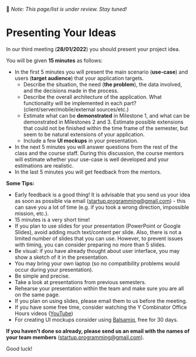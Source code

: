 
:construction: *Note: This page/list is under review. Stay tuned!*

# Presenting Your Ideas
In our third meeting (**28/01/2022**) you should present your project idea.

You will be given **15 minutes** as follows:

- In the first 5 minutes you will present the main scenario (**use-case**) and users (**target audience**) that your application targets.
    - Describe the situation, the need (**the problem**), the data involved, and the decisions made in the process.
    - Describe the overall architecture of the application. What functionality will be implemented in each part? (client/server/mobile/external sources/etc.)
    - Estimate what can be **demonstrated** in Milestone 1, and what can be demonstrated in Milestones 2 and 3. Estimate possible extensions that could not be finished within the time frame of the semester, but seem to be natural extensions of your application.
    - Include a few **UI mockups** in your presentation.
- In the next 5 minutes you will answer questions from the rest of the class and the course staff. During this discussion, the course mentors will estimate whether your use-case is well developed and your estimations are realistic.
- In the last 5 minutes you will get feedback from the mentors.

**Some Tips:**

- Early feedback is a good thing! It is advisable that you send us your idea as soon as possible via email ([startup.programming@gmail.com](mailto:startup.programming@gmail.com)) - this can save you a lot of time (e.g. if you took a wrong direction, impossible mission, etc.).
- 15 minutes is a very short time!
- If you plan to use slides for your presentation (PowerPoint or Google Slides), avoid adding much text/content per slide. Also, there is not a limited number of slides that you can use. However, to prevent issues with timing, you can consider preparing no more than 5 slides.
- Be visual: if you have already thought about user interface, you may show a sketch of it in the presentation.
- You may bring your own laptop (so no compatibility problems would occur during your presentation).
- Be simple and precise.
- Take a look at presentations from previous semesters. 
- Rehearse your presentation within the team and make sure you are all on the same page.
- If you plan on using slides, please email them to us before the meeting.
- If you have some free time, consider watching the Y Combinator Office Hours videos ([YouTube](https://www.youtube.com/watch?v=9cWPxuxqdGQ))
- For creating UI mockups consider using [Balsamiq](https://balsamiq.com/download/), free for 30 days. 

**If you haven't done so already, please send us an email with the names of your team members** ([startup.programming@gmail.com](mailto:startup.programming@gmail.com)).

Good luck!
